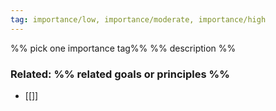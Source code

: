 ```yaml
---
tag: importance/low, importance/moderate, importance/high
---
```

%% pick one importance tag%%
%% description %%

### Related: %% related goals or principles %%
- [[]]

